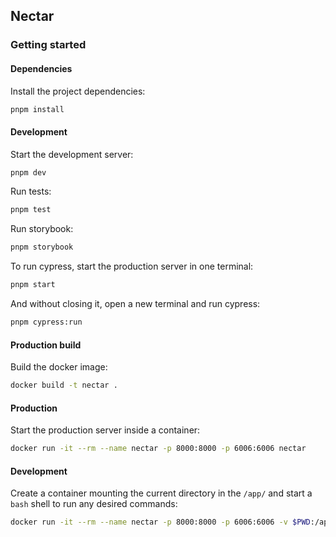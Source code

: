 ## Nectar

### Getting started

#### Dependencies

Install the project dependencies:

```bash
pnpm install 
```

#### Development

Start the development server:

```bash
pnpm dev
```

Run tests:

```bash
pnpm test
```

Run storybook:

```bash
pnpm storybook
```

To run cypress, start the production server in one terminal:

```bash
pnpm start
```

And without closing it, open a new terminal and run cypress:

```bash
pnpm cypress:run
```

#### Production build

Build the docker image:

```bash
docker build -t nectar .
```

#### Production

Start the production server inside a container:

```bash
docker run -it --rm --name nectar -p 8000:8000 -p 6006:6006 nectar 
```

#### Development

Create a container mounting the current directory in the `/app/` and start a `bash` shell to run any desired commands:

```bash
docker run -it --rm --name nectar -p 8000:8000 -p 6006:6006 -v $PWD:/app/ nectar bash
```

